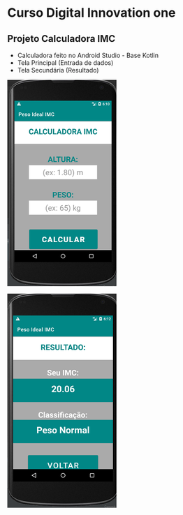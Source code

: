 # Curso Digital Innovation one
## Projeto Calculadora IMC
- Calculadora feito no Android Studio - Base Kotlin
- Tela Principal (Entrada de dados)
- Tela Secundária (Resultado)

![Alt text](TelaPrincipal.png?raw=true "Tela Principal")

![Alt text](TelaSecundaria.png?raw=true "Tela Secundaria")

